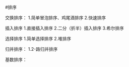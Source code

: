 #排序

交换排序：
    1.简单冒泡排序、鸡尾酒排序
    2.快速排序

插入排序
    1.直接插入排序
    2.二分（折半）插入排序
    3.希尔排序

选择排序
    1.简单选择排序
    2.堆排序

归并排序：
    1.2-路归并排序
    
基数排序：

